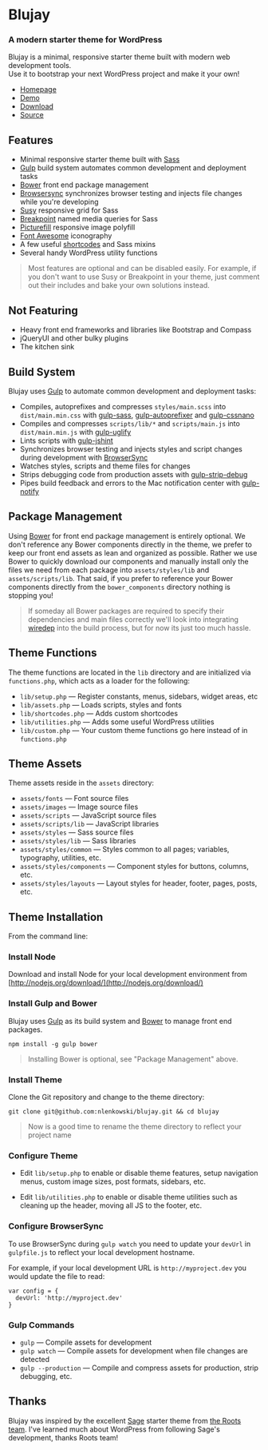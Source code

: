 # Blujay
### A modern starter theme for WordPress

Blujay is a minimal, responsive starter theme built with modern web development tools.   
Use it to bootstrap your next WordPress project and make it your own!

* [Homepage](http://blujay.blueberryln.com)
* [Demo](http://blujay.blueberryln.com/demo)
* [Download](https://github.com/nlenkowski/blujay/releases/latest)
* [Source](https://github.com/nlenkowski/blujay)

## Features

* Minimal responsive starter theme built with [Sass](http://sass-lang.com/)
* [Gulp](http://gulpjs.com/) build system automates common development and deployment tasks
* [Bower](http://bower.io/) front end package management
* [Browsersync](browsersync.io) synchronizes browser testing and injects file changes while you're developing
* [Susy](http://susy.oddbird.net/) responsive grid for Sass
* [Breakpoint](http://breakpoint-sass.com/) named media queries for Sass
* [Picturefill](http://picturefill.com/) responsive image polyfill
* [Font Awesome](http://fortawesome.github.io/Font-Awesome/) iconography
* A few useful [shortcodes](http://blujay.blueberryln.com/demo/shortcodes) and Sass mixins
* Several handy WordPress utility functions

> Most features are optional and can be disabled easily. For example, if you don't want to use Susy or Breakpoint in your theme, just comment out their includes and bake your own solutions instead.

## Not Featuring

* Heavy front end frameworks and libraries like Bootstrap and Compass
* jQueryUI and other bulky plugins
* The kitchen sink

## Build System

Blujay uses [Gulp](http://gulpjs.com/) to automate common development and deployment tasks:

* Compiles, autoprefixes and compresses `styles/main.scss` into `dist/main.min.css` with [gulp-sass](https://www.npmjs.com/package/gulp-sass), [gulp-autoprefixer](https://github.com/sindresorhus/gulp-autoprefixer) and [gulp-cssnano](https://github.com/ben-eb/gulp-cssnano)
* Compiles and compresses `scripts/lib/*` and `scripts/main.js` into `dist/main.min.js` with [gulp-uglify](https://github.com/terinjokes/gulp-uglify)
* Lints scripts with [gulp-jshint](gulp-jshint)
* Synchronizes browser testing and injects styles and script changes during development with [BrowserSync](http://browsersync.io/)
* Watches styles, scripts and theme files for changes
* Strips debugging code from production assets with [gulp-strip-debug](https://github.com/sindresorhus/gulp-strip-debug)
* Pipes build feedback and errors to the Mac notification center with [gulp-notify](https://github.com/mikaelbr/gulp-notify)

## Package Management

Using [Bower](http://bower.io/) for front end package management is entirely optional. We don't reference any Bower components directly in the theme, we prefer to keep our front end assets as lean and organized as possible. Rather we use Bower to quickly download our components and manually install only the files we need from each package into `assets/styles/lib` and `assets/scripts/lib`. That said, if you prefer to reference your Bower components directly from the `bower_components` directory nothing is stopping you!

> If someday all Bower packages are required to specify their dependencies and main files correctly we'll look into integrating [wiredep](https://github.com/taptapship/wiredep) into the build process, but for now its just too much hassle.

## Theme Functions

The theme functions are located in the `lib` directory and are initialized via `functions.php`, which acts as a loader for the following:

* `lib/setup.php` — Register constants, menus, sidebars, widget areas, etc
* `lib/assets.php` — Loads scripts, styles and fonts
* `lib/shortcodes.php` — Adds custom shortcodes
* `lib/utilities.php` — Adds some useful WordPress utilities
* `lib/custom.php` — Your custom theme functions go here instead of in `functions.php`

## Theme Assets

Theme assets reside in the `assets` directory:

* `assets/fonts` — Font source files
* `assets/images` — Image source files
* `assets/scripts` — JavaScript source files
* `assets/scripts/lib` — JavaScript libraries
* `assets/styles` — Sass source files
* `assets/styles/lib` — Sass libraries
* `assets/styles/common` — Styles common to all pages; variables, typography, utilities, etc.
* `assets/styles/components` — Component styles for buttons, columns, etc.
* `assets/styles/layouts` — Layout styles for header, footer, pages, posts, etc.

## Theme Installation

From the command line:

### Install Node

Download and install Node for your local development environment from [http://nodejs.org/download/](http://nodejs.org/download/)

### Install Gulp and Bower

Blujay uses [Gulp](http://gulpjs.com/) as its build system and [Bower](http://bower.io/) to manage front end packages.

```
npm install -g gulp bower
```

> Installing Bower is optional, see "Package Management" above.

### Install Theme

Clone the Git repository and change to the theme directory:

```
git clone git@github.com:nlenkowski/blujay.git && cd blujay
```

> Now is a good time to rename the theme directory to reflect your project name

### Configure Theme

* Edit `lib/setup.php` to enable or disable theme features, setup navigation menus, custom image sizes, post formats, sidebars, etc.

* Edit `lib/utilities.php` to enable or disable theme utilities such as cleaning up the header, moving all JS to the footer, etc.

### Configure BrowserSync

To use BrowserSync during `gulp watch` you need to update your `devUrl` in `gulpfile.js` to reflect your local development hostname.

For example, if your local development URL is `http://myproject.dev` you would update the file to read:

```
var config = {
  devUrl: 'http://myproject.dev' 
}
```

### Gulp Commands

* `gulp` — Compile assets for development
* `gulp watch` — Compile assets for development when file changes are detected
* `gulp --production` — Compile and compress assets for production, strip debugging, etc.

## Thanks

Blujay was inspired by the excellent [Sage](https://roots.io/sage/) starter theme from [the Roots team](https://roots.io/). I've learned much about WordPress from following Sage's development, thanks Roots team!
